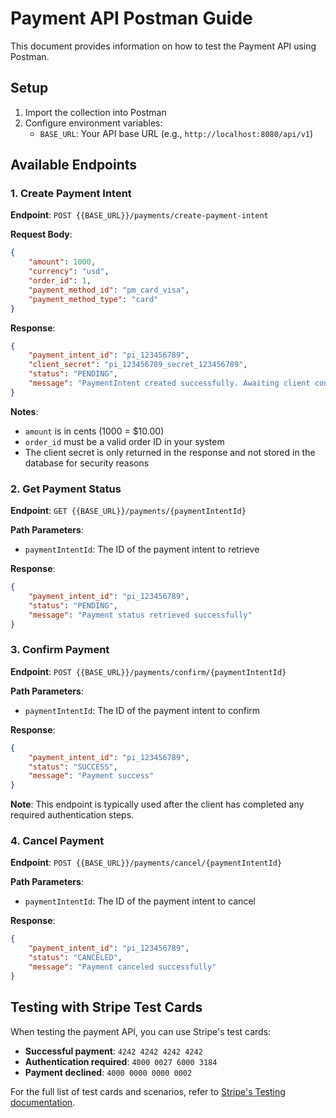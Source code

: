 # Payment API Postman Guide

This document provides information on how to test the Payment API using Postman.

## Setup

1. Import the collection into Postman
2. Configure environment variables:
   - `BASE_URL`: Your API base URL (e.g., `http://localhost:8080/api/v1`)

## Available Endpoints

### 1. Create Payment Intent

**Endpoint**: `POST {{BASE_URL}}/payments/create-payment-intent`

**Request Body**:
```json
{
    "amount": 1000,
    "currency": "usd",
    "order_id": 1,
    "payment_method_id": "pm_card_visa",
    "payment_method_type": "card"
}
```

**Response**:
```json
{
    "payment_intent_id": "pi_123456789",
    "client_secret": "pi_123456789_secret_123456789",
    "status": "PENDING",
    "message": "PaymentIntent created successfully. Awaiting client confirmation."
}
```

**Notes**:
- `amount` is in cents (1000 = $10.00)
- `order_id` must be a valid order ID in your system
- The client secret is only returned in the response and not stored in the database for security reasons

### 2. Get Payment Status

**Endpoint**: `GET {{BASE_URL}}/payments/{paymentIntentId}`

**Path Parameters**:
- `paymentIntentId`: The ID of the payment intent to retrieve

**Response**:
```json
{
    "payment_intent_id": "pi_123456789",
    "status": "PENDING",
    "message": "Payment status retrieved successfully"
}
```

### 3. Confirm Payment

**Endpoint**: `POST {{BASE_URL}}/payments/confirm/{paymentIntentId}`

**Path Parameters**:
- `paymentIntentId`: The ID of the payment intent to confirm

**Response**:
```json
{
    "payment_intent_id": "pi_123456789",
    "status": "SUCCESS",
    "message": "Payment success"
}
```

**Note**: This endpoint is typically used after the client has completed any required authentication steps.

### 4. Cancel Payment

**Endpoint**: `POST {{BASE_URL}}/payments/cancel/{paymentIntentId}`

**Path Parameters**:
- `paymentIntentId`: The ID of the payment intent to cancel

**Response**:
```json
{
    "payment_intent_id": "pi_123456789",
    "status": "CANCELED",
    "message": "Payment canceled successfully"
}
```

## Testing with Stripe Test Cards

When testing the payment API, you can use Stripe's test cards:

- **Successful payment**: `4242 4242 4242 4242`
- **Authentication required**: `4000 0027 6000 3184`
- **Payment declined**: `4000 0000 0000 0002`

For the full list of test cards and scenarios, refer to [Stripe's Testing documentation](https://stripe.com/docs/testing). 